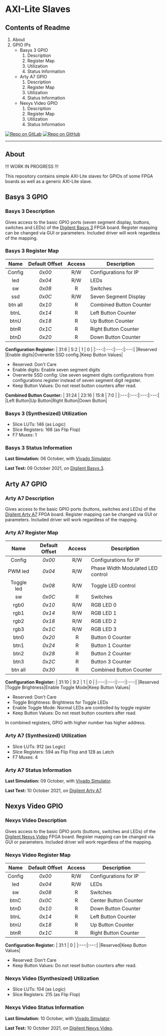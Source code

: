 # AXI-Lite Slaves

## Contents of Readme

1. About
2. GPIO IPs
   - Basys 3 GPIO
       1. Description
       2. Register Map
       3. Utilization
       4. Status Information
   - Arty A7 GPIO
       1. Description
       2. Register Map
       3. Utilization
       4. Status Information
   - Nexys Video GPIO
       1. Description
       2. Register Map
       3. Utilization
       4. Status Information

[![Repo on GitLab](https://img.shields.io/badge/repo-GitLab-6C488A.svg)](https://gitlab.com/suoglu/axi-lite-slave)
[![Repo on GitHub](https://img.shields.io/badge/repo-GitHub-3D76C2.svg)](https://github.com/suoglu/AXI-lite-slave)

---

## About

!!! WORK IN PROGRESS !!!

This repository contains simple AXI-Lite slaves for GPIOs of some FPGA boards as well as a generic AXI-Lite slave.

## Basys 3 GPIO

### Basys 3 Description

Gives access to the basic GPIO ports (seven segment display, buttons, switches and LEDs) of the [Digilent Basys 3](https://digilent.com/reference/programmable-logic/basys-3/start) FPGA board. Register mapping can be changed via GUI or parameters. Included driver will work regardless of the mapping.

### Basys 3 Register Map

| Name | Default Offset | Access | Description |
|:---:|:---:|:---:|---|
|Config|*0x00*|R/W|Configurations for IP|
|led|*0x04*|R/W|LEDs|
|sw|*0x08*|R|Switches|
|ssd|*0x0C*|R/W|Seven Segment Display|
|btn all|*0x10*|R|Combined Button Counter|
|btnL|*0x14*|R|Left Button Counter|
|btnU|*0x18*|R|Up Button Counter|
|btnR|*0x1C*|R|Right Button Counter|
|btnD|*0x20*|R|Down Button Counter|

**Configuration Register:**
| 31:6 | 5:2 | 1 | 0 |
|:---:|:---:|:---:|:---:|
|Reserved |Enable digits|Overwrite SSD config.|Keep Button Values|

- Reserved: Don't Care
- Enable digits: Enable seven segment digits
- Overwrite SSD config: Use seven segment digits configurations from configurations register instead of seven segment digit register.
- Keep Button Values: Do not reset button counters after read.

**Combined Button Counter:**
| 31:24 | 23:16 | 15:8 | 7:0 |
|:---:|:---:|:---:|:---:|
|Left Button|Up Button|Right Button|Down Button|

### Basys 3 (Synthesized)  Utilization

- Slice LUTs: 146 (as Logic)
- Slice Registers: 168 (as Flip Flop)
- F7 Muxes: 1

### Basys 3 Status Information

**Last Simulation:** 06 October, with [Vivado Simulator](https://www.xilinx.com/products/design-tools/vivado/simulator.html).

**Last Test:** 09 October 2021, on [Digilent Basys 3](https://reference.digilentinc.com/reference/programmable-logic/basys-3/reference-manual).

## Arty A7 GPIO

### Arty A7 Description

Gives access to the basic GPIO ports (buttons, switches and LEDs) of the [Digilent Arty A7](https://reference.digilentinc.com/reference/programmable-logic/arty-a7/reference-manual) FPGA board. Register mapping can be changed via GUI or parameters. Included driver will work regardless of the mapping.

### Arty A7 Register Map

| Name | Default Offset | Access | Description |
|:---:|:---:|:---:|---|
|Config|*0x00*|R/W|Configurations for IP|
|PWM led|*0x04*|R/W|Phase Width Modulated LED control|
|Toggle led|*0x08*|R/W|Toggle LED control|
|sw|*0x0C*|R|Switches|
|rgb0|*0x10*|R/W|RGB LED 0|
|rgb1|*0x14*|R/W|RGB LED 1|
|rgb2|*0x18*|R/W|RGB LED 2|
|rgb3|*0x1C*|R/W|RGB LED 3|
|btn0|*0x20*|R|Button 0 Counter|
|btn1|*0x24*|R|Button 1 Counter|
|btn2|*0x28*|R|Button 2 Counter|
|btn3|*0x2C*|R|Button 3 Counter|
|btn all|*0x30*|R|Combined Button Counter|

**Configuration Register:**
| 31:10 | 9:2 | 1 | 0 |
|:---:|:---:|:---:|:---:|
|Reserved |Toggle Brightness|Enable Toggle Mode|Keep Button Values|

- Reserved: Don't Care
- Toggle Brightness: Brightness for Toggle LEDs
- Enable Toggle Mode: Normal LEDs are controlled by toggle register
- Keep Button Values: Do not reset button counters after read.

In combined registers, GPIO with higher number has higher address.

### Arty A7 (Synthesized)  Utilization

- Slice LUTs: 912 (as Logic)
- Slice Registers: 594 as Flip Flop and 128 as Latch
- F7 Muxes: 4

### Arty A7 Status Information

**Last Simulation:** 09 October, with [Vivado Simulator](https://www.xilinx.com/products/design-tools/vivado/simulator.html).

**Last Test:** 10 October 2021, on [Digilent Arty A7](https://reference.digilentinc.com/reference/programmable-logic/arty-a7/reference-manual).

## Nexys Video GPIO

### Nexys Video Description

Gives access to the basic GPIO ports (buttons, switches and LEDs) of the [Digilent Nexys Video](https://digilent.com/reference/programmable-logic/nexys-video/start) FPGA board. Register mapping can be changed via GUI or parameters. Included driver will work regardless of the mapping.

### Nexys Video Register Map

| Name | Default Offset | Access | Description |
|:---:|:---:|:---:|---|
|Config|*0x00*|R/W|Configurations for IP|
|led|*0x04*|R/W|LEDs|
|sw|*0x08*|R|Switches|
|btnC|*0x0C*|R|Center Button Counter|
|btnD|*0x10*|R|Down Button Counter|
|btnL|*0x14*|R|Left Button Counter|
|btnU|*0x18*|R|Up Button Counter|
|btnR|*0x1C*|R|Right Button Counter|

**Configuration Register:**
| 31:1 | 0 |
|:---:|:---:|
|Reserved|Keep Button Values|

- Reserved: Don't Care
- Keep Button Values: Do not reset button counters after read.

### Nexys Video (Synthesized)  Utilization

- Slice LUTs: 104 (as Logic)
- Slice Registers: 215 (as Flip Flop)

### Nexys Video Status Information

**Last Simulation:** 10 October, with [Vivado Simulator](https://www.xilinx.com/products/design-tools/vivado/simulator.html).

**Last Test:** 10 October 2021, on [Digilent Nexys Video](https://reference.digilentinc.com/reference/programmable-logic/nexys-video/reference-manual).
